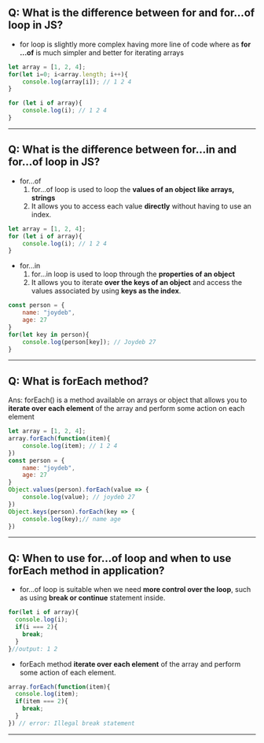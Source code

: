 ## Q: What is the difference between for and for...of loop in JS?
- for loop is slightly more complex having more line of code where as **for ...of** is much simpler and better for iterating arrays
```js
let array = [1, 2, 4];
for(let i=0; i<array.length; i++){
    console.log(array[i]); // 1 2 4
}

for (let i of array){
    console.log(i); // 1 2 4
}
```
********************************************************************
## Q: What is the difference between for...in and for...of loop in JS?
- for...of
  1. for...of loop is used to loop the **values of an object like arrays, strings**
  2. It allows you to access each value **directly** without having to use an index.
```js
let array = [1, 2, 4];
for (let i of array){
    console.log(i); // 1 2 4
}
```
- for...in
  1. for...in loop is used to loop through the **properties of an object**
  2. It allows you to iterate **over the keys of an object** and access the values associated by using **keys as the index**.
```js
const person = {
    name: "joydeb",
    age: 27
}
for(let key in person){
    console.log(person[key]); // Joydeb 27
}
```
*************************************************************************************
## Q: What is forEach method?
Ans: forEach() is a method available on arrays or object that allows you to **iterate over each element** of the array and perform some action on each element
```js
let array = [1, 2, 4];
array.forEach(function(item){
    console.log(item); // 1 2 4
})
const person = {
    name: "joydeb",
    age: 27
}
Object.values(person).forEach(value => {
    console.log(value); // joydeb 27
})
Object.keys(person).forEach(key => {
    console.log(key);// name age
})
```
******************************************************************
## Q: When to use for...of loop and when to use forEach method in application?
- for...of loop is suitable when we need **more control over the loop**, such as using **break or continue** statement inside.
```js
for(let i of array){
  console.log(i);
  if(i === 2){
    break;
  }
}//output: 1 2
```
- forEach method **iterate over each element** of the array and perform some action of each element.
```js
array.forEach(function(item){
  console.log(item);
  if(item === 2){
    break;
  }
}) // error: Illegal break statement
```
*************************************************************************





